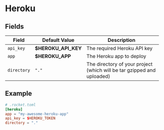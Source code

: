 # Heroku

## Fields

| Field             | Default Value | Description |
| --------------------- | -------| --- |
| `api_key` | **$HEROKU_API_KEY** | The required Heroku API key |
| `app` | **$HEROKU_APP** | The Heroku app to deploy |
| `directory` | `"."` | The directory of your project (which will be tar gzipped and uploaded) |


## Example

```toml
# .rocket.toml
[heroku]
app = "my-awesome-heroku-app"
api_key = $HEROKU_TOKEN
directory = "."
```
